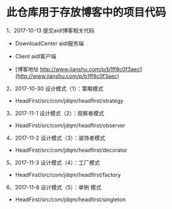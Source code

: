 # 此仓库用于存放博客中的项目代码

1、2017-10-13 提交aidl博客相关代码

- DownloadCenter aidl服务端
- Client aidl客户端

- [博客地址 http://www.jianshu.com/p/b1ff8c0f3aec](http://www.jianshu.com/p/b1ff8c0f3aec)


2、2017-10-30 设计模式（1）：策略模式

- HeadFirst/src/com/jdqm/headfirst/strategy


3、2017-11-1 设计模式（2）：观察者模式

- HeadFirst/src/com/jdqm/headfirst/observer

4、2017-11-2 设计模式（3）：装饰者模式

- HeadFirst/src/com/jdqm/headfirst/decorator

5、2017-11-3 设计模式（4）：工厂模式

- HeadFirst/src/com/jdqm/headfirst/factory

6、2017-11-8 设计模式（5）：单例 模式

- HeadFirst/src/com/jdqm/headfirst/singleton
